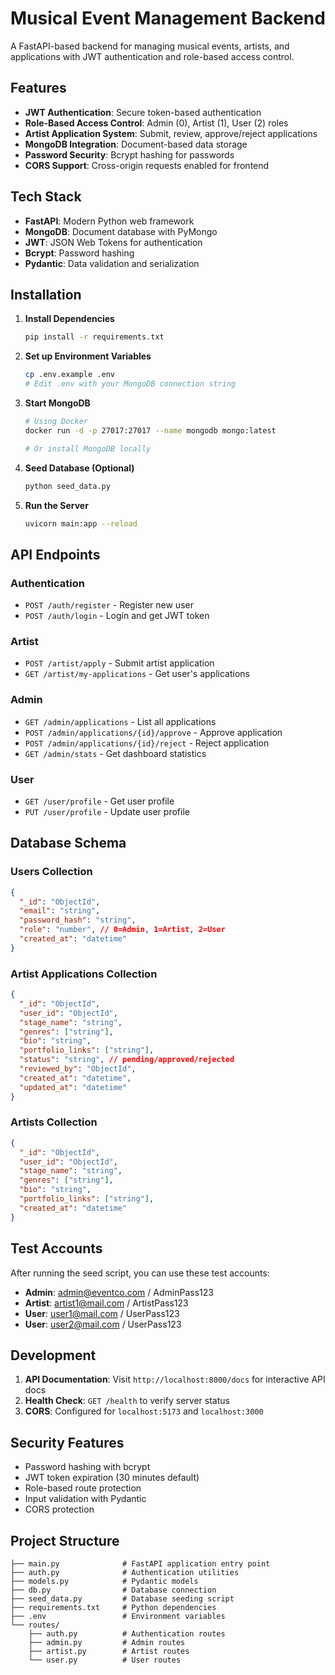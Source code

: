 # Musical Event Management Backend

A FastAPI-based backend for managing musical events, artists, and applications with JWT authentication and role-based access control.

## Features

- **JWT Authentication**: Secure token-based authentication
- **Role-Based Access Control**: Admin (0), Artist (1), User (2) roles
- **Artist Application System**: Submit, review, approve/reject applications
- **MongoDB Integration**: Document-based data storage
- **Password Security**: Bcrypt hashing for passwords
- **CORS Support**: Cross-origin requests enabled for frontend

## Tech Stack

- **FastAPI**: Modern Python web framework
- **MongoDB**: Document database with PyMongo
- **JWT**: JSON Web Tokens for authentication
- **Bcrypt**: Password hashing
- **Pydantic**: Data validation and serialization

## Installation

1. **Install Dependencies**
   ```bash
   pip install -r requirements.txt
   ```

2. **Set up Environment Variables**
   ```bash
   cp .env.example .env
   # Edit .env with your MongoDB connection string
   ```

3. **Start MongoDB**
   ```bash
   # Using Docker
   docker run -d -p 27017:27017 --name mongodb mongo:latest
   
   # Or install MongoDB locally
   ```

4. **Seed Database (Optional)**
   ```bash
   python seed_data.py
   ```

5. **Run the Server**
   ```bash
   uvicorn main:app --reload
   ```

## API Endpoints

### Authentication
- `POST /auth/register` - Register new user
- `POST /auth/login` - Login and get JWT token

### Artist
- `POST /artist/apply` - Submit artist application
- `GET /artist/my-applications` - Get user's applications

### Admin
- `GET /admin/applications` - List all applications
- `POST /admin/applications/{id}/approve` - Approve application
- `POST /admin/applications/{id}/reject` - Reject application
- `GET /admin/stats` - Get dashboard statistics

### User
- `GET /user/profile` - Get user profile
- `PUT /user/profile` - Update user profile

## Database Schema

### Users Collection
```json
{
  "_id": "ObjectId",
  "email": "string",
  "password_hash": "string",
  "role": "number", // 0=Admin, 1=Artist, 2=User
  "created_at": "datetime"
}
```

### Artist Applications Collection
```json
{
  "_id": "ObjectId",
  "user_id": "ObjectId",
  "stage_name": "string",
  "genres": ["string"],
  "bio": "string",
  "portfolio_links": ["string"],
  "status": "string", // pending/approved/rejected
  "reviewed_by": "ObjectId",
  "created_at": "datetime",
  "updated_at": "datetime"
}
```

### Artists Collection
```json
{
  "_id": "ObjectId",
  "user_id": "ObjectId",
  "stage_name": "string",
  "genres": ["string"],
  "bio": "string",
  "portfolio_links": ["string"],
  "created_at": "datetime"
}
```

## Test Accounts

After running the seed script, you can use these test accounts:

- **Admin**: admin@eventco.com / AdminPass123
- **Artist**: artist1@mail.com / ArtistPass123
- **User**: user1@mail.com / UserPass123
- **User**: user2@mail.com / UserPass123

## Development

1. **API Documentation**: Visit `http://localhost:8000/docs` for interactive API docs
2. **Health Check**: `GET /health` to verify server status
3. **CORS**: Configured for `localhost:5173` and `localhost:3000`

## Security Features

- Password hashing with bcrypt
- JWT token expiration (30 minutes default)
- Role-based route protection
- Input validation with Pydantic
- CORS protection

## Project Structure

```
├── main.py              # FastAPI application entry point
├── auth.py              # Authentication utilities
├── models.py            # Pydantic models
├── db.py                # Database connection
├── seed_data.py         # Database seeding script
├── requirements.txt     # Python dependencies
├── .env                 # Environment variables
└── routes/
    ├── auth.py          # Authentication routes
    ├── admin.py         # Admin routes
    ├── artist.py        # Artist routes
    └── user.py          # User routes
```